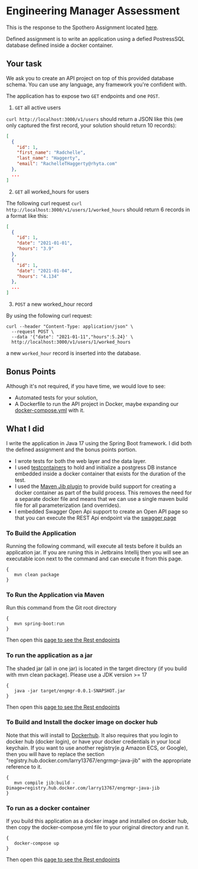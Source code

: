 # Engineering Manager Assessment

This is the response to the Spothero Assignment located [here](https://github.com/spothero/eng-mgr-take-home-challenge).

Defined assignment is to write an application using a defied PostressSQL database defined inside a docker container.

## Your task

We ask you to create an API project on top of this provided database schema. You can use any language, any framework you're confident with.

The application has to expose two `GET` endpoints and one `POST`.

1. `GET` all active users

`curl http://localhost:3000/v1/users` should return a JSON like this (we only captured the first record, your solution should return 10 records):

```json
[
  {
    "id": 1,
    "first_name": "Radchelle",
    "last_name": "Haggerty",
    "email": "RachelleTHaggerty@rhyta.com"
  },
  ...
]
```

2. `GET` all worked_hours for users

The following curl request `curl http://localhost:3000/v1/users/1/worked_hours` should return 6 records in a format like this:


```json
[
  {
    "id": 1,
    "date": "2021-01-01",
    "hours": "3.9"
  },
  {
    "id": 1,
    "date": "2021-01-04",
    "hours": "4.134"
  },
  ...
]
```

3. `POST` a new worked_hour record

By using the following curl request:

```
curl --header "Content-Type: application/json" \
  --request POST \
  --data '{"date": "2021-01-11","hours":5.24}' \
  http://localhost:3000/v1/users/1/worked_hours
```

a new `worked_hour` record is inserted into the database.

## Bonus Points

Although it's not required, if you have time, we would love to see:

* Automated tests for your solution,
* A Dockerfile to run the API project in Docker, maybe expanding our [docker-compose.yml](/docker-compose.yml) with it.

## What I did

I write the application in Java 17 using the Spring Boot framework. I did both the defined assignment and the bonus points portion.

- I wrote tests for both the web layer and the data layer.
- I used [testcontainers](https://www.testcontainers.org) to hold and initialize a postgress DB instance embedded inside a docker container that exists for the duration of the test.
- I used the [Maven Jib plugin](https://github.com/GoogleContainerTools/jib) to provide build support for creating a docker container as part of the build process. This removes the need for a separate docker file and means that we can use a single maven build file for all parameterization (and overrides).
- I embedded Swagger Open Api support to create an Open API page so that you can execute the REST Api endpoint via the [swagger page](http://localhost:3000/swagger-ui/index.html)

### To Build the Application

Running the following command, will execute all tests before it builds an application jar. If you are runing this in Jetbrains Intellij then you will see an executable icon next to the command and can execute it from this page.

```
{
   mvn clean package
}
```

### To Run the Application via Maven

Run this command from the Git root directory

```
{
   mvn spring-boot:run
}
```

Then open this [page to see the Rest endpoints](http://localhost:3000/swagger-ui/index.html)

### To run the application as a jar

The shaded jar (all in one jar) is located in the target directory (if you build with mvn clean package). Please use a JDK version >= 17

```
{
   java -jar target/engmgr-0.0.1-SNAPSHOT.jar
}
```

Then open this [page to see the Rest endpoints](http://localhost:3000/swagger-ui/index.html)

### To Build and Install the docker image on docker hub

Note that this will install to [Dockerhub](https://hub.docker.com). It also requires that you login to docker hub (docker login), or have your docker credentials in your local keychain. If you want to use another registry(e.g Amazon ECS, or Google), then you will have to replace the section "registry.hub.docker.com/larry13767/engrmgr-java-jib" with the appropriate reference to it.

```
{
   mvn compile jib:build -Dimage=registry.hub.docker.com/larry13767/engrmgr-java-jib
}
```

### To run as a docker container 

If you build this application as a docker image and installed on docker hub, then copy the docker-compose.yml file to your original directory and run it.

```
{
   docker-compose up
}
```

Then open this [page to see the Rest endpoints](http://localhost:3000/swagger-ui/index.html)


